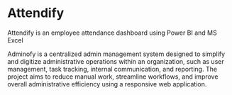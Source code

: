 # Attendify
Attendify is an employee attendance dashboard using Power BI and MS Excel


Adminofy is a centralized admin management system designed to simplify and digitize administrative operations within an organization, such as user management, task tracking, internal communication, and reporting. The project aims to reduce manual work, streamline workflows, and improve overall administrative efficiency using a responsive web application.



